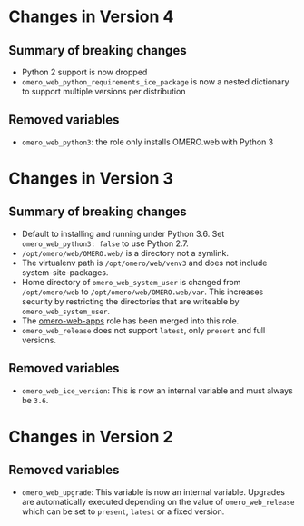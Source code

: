 # Changes in Version 4

## Summary of breaking changes

-   Python 2 support is now dropped
-   `omero_web_python_requirements_ice_package` is now a nested dictionary to
    support multiple versions per distribution

## Removed variables

- `omero_web_python3`: the role only installs OMERO.web with Python 3

# Changes in Version 3

## Summary of breaking changes
- Default to installing and running under Python 3.6.
  Set `omero_web_python3: false` to use Python 2.7.
- `/opt/omero/web/OMERO.web/` is a directory not a symlink.
- The virtualenv path is `/opt/omero/web/venv3` and does not include system-site-packages.
- Home directory of `omero_web_system_user` is changed from `/opt/omero/web` to `/opt/omero/web/OMERO.web/var`.
  This increases security by restricting the directories that are writeable by `omero_web_system_user`.
- The [omero-web-apps](https://galaxy.ansible.com/ome/omero_web_apps) role has been merged into this role.
- `omero_web_release` does not support `latest`, only `present` and full versions.

## Removed variables
- `omero_web_ice_version`: This is now an internal variable and must always be `3.6`.


# Changes in Version 2

## Removed variables
- `omero_web_upgrade`: This variable is now an internal variable.
  Upgrades are automatically executed depending on the value of `omero_web_release` which can be set to `present`, `latest` or a fixed version.
